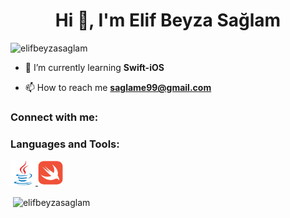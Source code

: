 <h1 align="center">Hi 👋, I'm Elif Beyza Sağlam</h1>
<p align="left"> <img src="https://komarev.com/ghpvc/?username=elifbeyzasaglam&label=Profile%20views&color=0e75b6&style=flat" alt="elifbeyzasaglam" /> </p>

- 🌱 I’m currently learning **Swift-iOS**

- 📫 How to reach me **saglame99@gmail.com**

<h3 align="left">Connect with me:</h3>
<p align="left">
</p>

<h3 align="left">Languages and Tools:</h3>
<p align="left"> <a href="https://www.java.com" target="_blank" rel="noreferrer"> <img src="https://raw.githubusercontent.com/devicons/devicon/master/icons/java/java-original.svg" alt="java" width="40" height="40"/> </a> <a href="https://developer.apple.com/swift/" target="_blank" rel="noreferrer"> <img src="https://raw.githubusercontent.com/devicons/devicon/master/icons/swift/swift-original.svg" alt="swift" width="40" height="40"/> </a> </p>

<p>&nbsp;<img align="center" src="https://github-readme-stats.vercel.app/api?username=elifbeyzasaglam&show_icons=true&locale=en" alt="elifbeyzasaglam" /></p>
